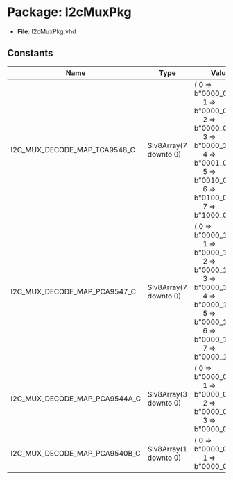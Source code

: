 # Package: I2cMuxPkg

- **File**: I2cMuxPkg.vhd
## Constants

| Name                          | Type                  | Value                                                                                                                                                                                                                                                                                                                                                                                                                                                                  | Description |
| ----------------------------- | --------------------- | ---------------------------------------------------------------------------------------------------------------------------------------------------------------------------------------------------------------------------------------------------------------------------------------------------------------------------------------------------------------------------------------------------------------------------------------------------------------------- | ----------- |
| I2C_MUX_DECODE_MAP_TCA9548_C  | Slv8Array(7 downto 0) |  (       0 => b"0000_0001",<br><span style="padding-left:20px">       1 => b"0000_0010",<br><span style="padding-left:20px">       2 => b"0000_0100",<br><span style="padding-left:20px">       3 => b"0000_1000",<br><span style="padding-left:20px">       4 => b"0001_0000",<br><span style="padding-left:20px">       5 => b"0010_0000",<br><span style="padding-left:20px">       6 => b"0100_0000",<br><span style="padding-left:20px">       7 => b"1000_0000") |             |
| I2C_MUX_DECODE_MAP_PCA9547_C  | Slv8Array(7 downto 0) |  (       0 => b"0000_1000",<br><span style="padding-left:20px">       1 => b"0000_1001",<br><span style="padding-left:20px">       2 => b"0000_1010",<br><span style="padding-left:20px">       3 => b"0000_1011",<br><span style="padding-left:20px">       4 => b"0000_1100",<br><span style="padding-left:20px">       5 => b"0000_1101",<br><span style="padding-left:20px">       6 => b"0000_1110",<br><span style="padding-left:20px">       7 => b"0000_1111") |             |
| I2C_MUX_DECODE_MAP_PCA9544A_C | Slv8Array(3 downto 0) |  (       0 => b"0000_0100",<br><span style="padding-left:20px">       1 => b"0000_0101",<br><span style="padding-left:20px">       2 => b"0000_0110",<br><span style="padding-left:20px">       3 => b"0000_0111")                                                                                                                                                                                                                                                     |             |
| I2C_MUX_DECODE_MAP_PCA9540B_C | Slv8Array(1 downto 0) |  (       0 => b"0000_0100",<br><span style="padding-left:20px">       1 => b"0000_0101")                                                                                                                                                                                                                                                                                                                                                                               |             |
